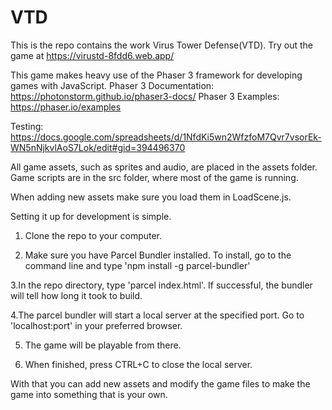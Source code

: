 # VTD
This is the repo contains the work Virus Tower Defense(VTD).
Try out the game at https://virustd-8fdd6.web.app/

This game makes heavy use of the Phaser 3 framework for developing games with JavaScript. 
Phaser 3 Documentation: https://photonstorm.github.io/phaser3-docs/
Phaser 3 Examples: https://phaser.io/examples

Testing: https://docs.google.com/spreadsheets/d/1NfdKi5wn2WfzfoM7Qvr7vsorEk-WN5nNjkvlAoS7Lok/edit#gid=394496370

All game assets, such as sprites and audio, are placed in the assets folder. Game scripts are in the src folder, where most of the game is running.

When adding new assets make sure you load them in LoadScene.js.

Setting it up for development is simple. 

1. Clone the repo to your computer.

2. Make sure you have Parcel Bundler installed. To install, go to the command line and type 'npm install -g parcel-bundler'

3.In the repo directory, type 'parcel index.html'. If successful, the bundler will tell how long it took to build.

4.The parcel bundler will start a local server at the specified port. Go to 'localhost:port' in your preferred browser.

5. The game will be playable from there.

6. When finished, press CTRL+C to close the local server.

With that you can add new assets and modify the game files to make the game into something that is your own.